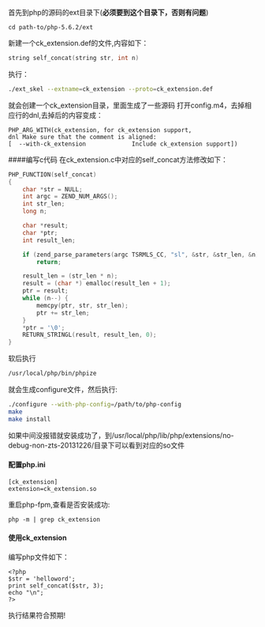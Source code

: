 <!--
author: checkking
date: 2016-12-28
title: 一步一步编写一个php动态拓展
tags: php
category: php
status: publish
summary: 一个php动态拓展的实例
-->
首先到php的源码的ext目录下(**必须要到这个目录下，否则有问题**)
```
cd path-to/php-5.6.2/ext
```
新建一个ck_extension.def的文件,内容如下：
```c
string self_concat(string str, int n)
```
执行：
```bash
./ext_skel --extname=ck_extension --proto=ck_extension.def
```
就会创建一个ck_extension目录，里面生成了一些源码
打开config.m4，去掉相应行的dnl,去掉后的内容变成：
```
PHP_ARG_WITH(ck_extension, for ck_extension support,
dnl Make sure that the comment is aligned:
[  --with-ck_extension             Include ck_extension support])
```
####编写c代码
在ck_extension.c中对应的self_concat方法修改如下：
```c
PHP_FUNCTION(self_concat)
{
	char *str = NULL;
	int argc = ZEND_NUM_ARGS();
	int str_len;
	long n;

    char *result;
    char *ptr;
    int result_len;

	if (zend_parse_parameters(argc TSRMLS_CC, "sl", &str, &str_len, &n) == FAILURE) 
		return;

    result_len = (str_len * n);
    result = (char *) emalloc(result_len + 1);
    ptr = result;
    while (n--) {
        memcpy(ptr, str, str_len);
        ptr += str_len;
    }
    *ptr = '\0';
    RETURN_STRINGL(result, result_len, 0);
}
```
软后执行
```bash
/usr/local/php/bin/phpize 
```
就会生成configure文件，然后执行:
```bash
./configure --with-php-config=/path/to/php-config
make
make install
```
如果中间没报错就安装成功了，到/usr/local/php/lib/php/extensions/no-debug-non-zts-20131226/目录下可以看到对应的so文件
#### 配置php.ini
```
[ck_extension]
extension=ck_extension.so
```
重启php-fpm,查看是否安装成功:
```
php -m | grep ck_extension
```
#### 使用ck_extension
编写php文件如下：
```
<?php
$str = 'helloword';
print self_concat($str, 3);
echo "\n";
?>
```
执行结果符合预期!
